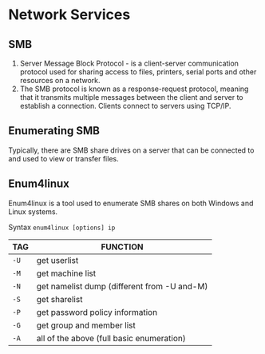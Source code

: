 # Network Services

## SMB

1. Server Message Block Protocol - is a client-server communication protocol used for sharing access to files, printers, serial ports and other resources on a network. 
2. The SMB protocol is known as a response-request protocol, meaning that it transmits multiple messages between the client and server to establish a connection. Clients connect to servers using TCP/IP.

## Enumerating SMB

Typically, there are SMB share drives on a server that can be connected to and used to view or transfer files.

## Enum4linux

Enum4linux is a tool used to enumerate SMB shares on both Windows and Linux systems.

Syntax `enum4linux [options] ip`

|TAG      |     FUNCTION|
|---------|-------------|
|`-U`       |      get userlist|
|`-M`        |     get machine list|
|`-N`      |       get namelist dump (different from -U and-M)|
|`-S`      |       get sharelist|
|`-P`       |      get password policy information|
|`-G`      |       get group and member list|
|`-A`      |       all of the above (full basic enumeration)| 
